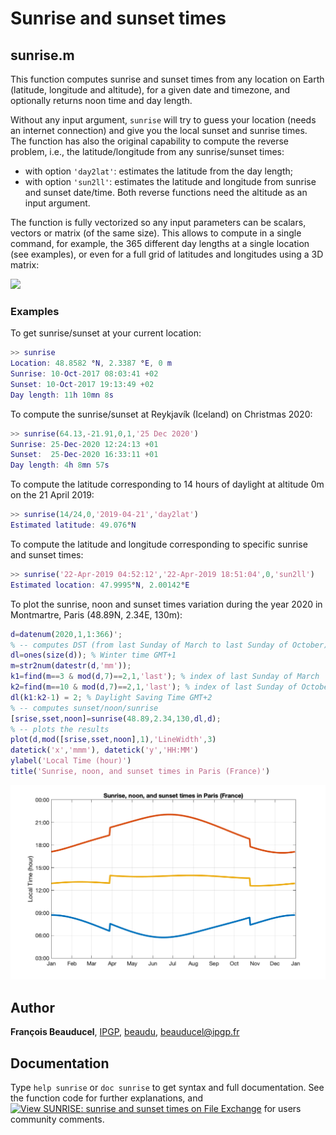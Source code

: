 # Sunrise and sunset times

## sunrise.m
This function computes sunrise and sunset times from any location on Earth (latitude, longitude and altitude), for a given date and timezone, and optionally returns noon time and day length.

Without any input argument, `sunrise` will try to guess your location (needs an internet connection) and give you the local sunset and sunrise times. The function has also the original capability to compute the reverse problem, i.e., the latitude/longitude from any sunrise/sunset times:
- with option `'day2lat'`: estimates the latitude from the day length;
- with option `'sun2ll'`: estimates the latitude and longitude from sunrise and sunset date/time.
Both reverse functions need the altitude as an input argument.

The function is fully vectorized so any input parameters can be scalars, vectors or matrix (of the same size). This allows to compute in a single command, for example, the 365 different day lengths at a single location (see examples), or even for a full grid of latitudes and longitudes using a 3D matrix:

![](sunrise.gif)

### Examples

To get sunrise/sunset at your current location:
```matlab
>> sunrise
Location: 48.8582 °N, 2.3387 °E, 0 m
Sunrise: 10-Oct-2017 08:03:41 +02
Sunset: 10-Oct-2017 19:13:49 +02
Day length: 11h 10mn 8s
```

To compute the sunrise/sunset at Reykjavík (Iceland) on Christmas 2020:
```matlab
>> sunrise(64.13,-21.91,0,1,'25 Dec 2020')
Sunrise: 25-Dec-2020 12:24:13 +01
Sunset:  25-Dec-2020 16:33:11 +01
Day length: 4h 8mn 57s
```

To compute the latitude corresponding to 14 hours of daylight at altitude 0m on the 21 April 2019:
```matlab
>> sunrise(14/24,0,'2019-04-21','day2lat')
Estimated latitude: 49.076°N
```

To compute the latitude and longitude corresponding to specific sunrise and sunset times:
```matlab
>> sunrise('22-Apr-2019 04:52:12','22-Apr-2019 18:51:04',0,'sun2ll')
Estimated location: 47.9995°N, 2.00142°E
```

To plot the sunrise, noon and sunset times variation during the year 2020 in Montmartre, Paris (48.89N, 2.34E, 130m):
```matlab
d=datenum(2020,1,1:366)';
% -- computes DST (from last Sunday of March to last Sunday of October)
dl=ones(size(d)); % Winter time GMT+1
m=str2num(datestr(d,'mm'));
k1=find(m==3 & mod(d,7)==2,1,'last'); % index of last Sunday of March
k2=find(m==10 & mod(d,7)==2,1,'last'); % index of last Sunday of October
dl(k1:k2-1) = 2; % Daylight Saving Time GMT+2
% -- computes sunset/noon/sunrise
[srise,sset,noon]=sunrise(48.89,2.34,130,dl,d);
% -- plots the results
plot(d,mod([srise,sset,noon],1),'LineWidth',3)
datetick('x','mmm'), datetick('y','HH:MM')
ylabel('Local Time (hour)')
title('Sunrise, noon, and sunset times in Paris (France)')
```

![](sunrise_example.png)


## Author
**François Beauducel**, [IPGP](www.ipgp.fr), [beaudu](https://github.com/beaudu), beauducel@ipgp.fr

## Documentation
Type `help sunrise` or `doc sunrise` to get syntax and full documentation. See the function code for further explanations, and [![View SUNRISE: sunrise and sunset times on File Exchange](https://www.mathworks.com/matlabcentral/images/matlab-file-exchange.svg)](https://fr.mathworks.com/matlabcentral/fileexchange/64692-sunrise-sunrise-and-sunset-times) for users community comments.
